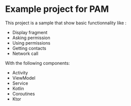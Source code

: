 # Example project for PAM

This project is a sample that show basic functionnality like :
- Display fragment
- Asking permission
- Using permissions
- Getting contacts
- Network call

With the following components:
- Activity
- ViewModel
- Service
- Kotlin
- Coroutines
- Ktor